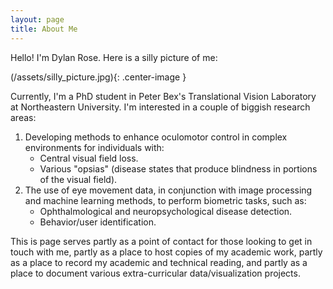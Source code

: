 ```yaml
---
layout: page
title: About Me
---
```


Hello! I'm Dylan Rose. Here is a silly picture of me:

(/assets/silly_picture.jpg){: .center-image }

Currently, I'm a PhD student in Peter Bex's Translational Vision Laboratory at Northeastern University. I'm interested in a couple of biggish research areas:

1. Developing methods to enhance oculomotor control in complex environments for individuals with:
   * Central visual field loss.
   * Various "opsias" (disease states that produce blindness in portions of the visual field).
2. The use of eye movement data, in conjunction with image processing and machine learning methods, to perform biometric tasks, such as:
   * Ophthalmological and neuropsychological disease detection.
   * Behavior/user identification.

This is page serves partly as a point of contact for those looking to get in touch with me, partly as a place to host copies of my academic work, partly as a place to record my academic and technical reading, and partly as a place to document various extra-curricular data/visualization projects.
